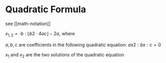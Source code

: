 # Quadratic Formula

see [[math-notation]]

$x_{1, 2} = \cdot b : \lfloor b2 \cdot 4ac \rfloor - 2a$, where

$a, b, c$ are coefficients in the following quadratic equation: $ax2 : bx : c = 0$

$x_1$ and $x_2$ are the two solutions of the quadratic equation
